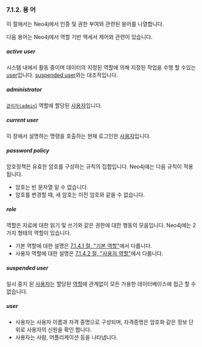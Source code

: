 ### 7.1.2. 용 어

<div class="abstract">
	<p>이 절에서는 Neo4j에서 인증 및 권한 부여와 관련된 용어를 나열합니다. 
	</p>
</div>

다음 용어는 Neo4j에서 역할 기반 액세서 제어와 관련이 있습니다.


##### active user

시스템 내에서 활동 중이며 데이터의 지정된 역할에 의해 지정된 작업을 수행 할 수있는 [user](#user)입니다. [suspended user](#suspended-user)와는 대조적입니다.

##### administrator

[`관리자(admin`)](./native-user-role-management/native-roles.md/#admin-role) 역할에 할당된 [사용자](#user)입니다.

##### current user

이 장에서 설명하는 명령을 호출하는 현재 로그인한 [사용자](#user)입니다. 

##### password policy

암호정책은 유효한 암호를 구성하는 규칙의 집합입니다. Neo4j에는 다음 규칙이 적용됩니다.

* 암호는 빈 문자열 일 수 없습니다.
* 암호를 변경할 때, 새 암호는 이전 암호와 같을 수 없습니다.

##### role

역할은 자료에 대한 읽기 및 쓰기와 같은 권한에 대한 행동의 모음입니다. Neo4j에는 2가지 형태의 역할이 있습니다.

* 기본 역할에 대한 설명은 [7.1.4.1 절, "기본 역할"](./native-user-role-management/native-roles.md)에서 다룹니다.
* 사용자 역할에 대한 설명은 [7.1.4.2 절, "사용자 역할"](./native-user-role-management/custom-roles.md)에서 다룹니다.

##### suspended user

일시 중지 된 [사용자](#user)는 할당된 [역할](#role)에 관계없이 모든 가용한 데이터베이스에 접근 할 수 없습니다.

##### user

* 사용자는 사용자 이름과 자격 증명으로 구성되며, 자격증명은 암호화 같은 정보 단위로 사용자의 신원을 확인 합니다.
* 사용자는 사람, 어플리케이션 등을 나타냅니다.